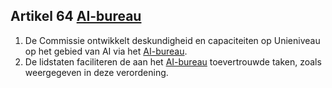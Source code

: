 ## Artikel 64 [AI-bureau](a3.md#^aibur)

1. De Commissie ontwikkelt deskundigheid en capaciteiten op Unieniveau op het gebied van AI via het [AI-bureau](a3.md#^aibur).
2. De lidstaten faciliteren de aan het [AI-bureau](a3.md#^aibur) toevertrouwde taken, zoals weergegeven in deze verordening.
